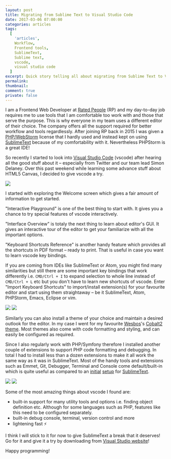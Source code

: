 ```yaml
---
layout: post
title: Migrating from Sublime Text to Visual Studio Code
date: 2017-03-06 07:00:00
categories: articles
tags:
  [
    'articles',
    Workflow,
    Frontend tools,
    SublimeText,
    Sublime text,
    vscode,
    visual studio code
  ]
excerpt: Quick story telling all about migrating from Sublime Text to Visual Studio Code.
permalink:
thumbnail:
comment: true
private: false
---
```


I am a Frontend Web Developer at [Rated People](https://ratedpeople.com) (RP) and my day-to-day job requires me to use tools that I am comfortable too work with and those that serve the purpose. This is why everyone in my team uses a different editor of their choice. The company offers all the support required for better workflow and tools regardlessly. After joining RP back in 2015 I was given a [PHP/WebStorm](https://www.jetbrains.com/phpstorm/) license that I hardly used and instead kept on using [SublimeText](https://www.sublimetext.com/) because of my comfortability with it. Nevertheless PHPStorm is a great IDE!

So recently I started to look into [Visual Studio Code](https://code.visualstudio.com/) (vscode) after hearing all the good stuff about it &ndash; especially from Twitter and our team lead Simon Delaney. Over this past weekend while learning some advance stuff about HTML5 Canvas, I decided to give vscode a try.

<img src="../../assets/images/vscode.png" />

I started with exploring the Welcome screen which gives a fair amount of information to get started.

"Interactive Playground" is one of the best thing to start with. It gives you a chance to try special features of vscode interactively.

"Interface Overview" is totaly the next thing to learn about editor's GUI. It gives an interactive tour of the editor to get your familiarize with all the important options.

"Keyboard Shortcuts Reference" is another handy feature which provides all the shortcuts in PDF format &ndash; ready to print. That is useful in case you want to learn vscode key bindings.

If you are coming from IDEs like SublimeText or Atom, you might find many similarities but still there are some important key bindings that work differently i.e. `CMD/Ctrl + I` to expand selection to whole line instead of `CMD/Ctrl + L` etc but you don't have to learn new shortcuts of vscode. Enter "Import Keyboard Shortcuts" to import/install extension(s) for your favourite editor and start using them straightaway &ndash; be it SublimeText, Atom, PHPStorm, Emacs, Eclipse or vim.

<img src="../../assets/images/interface-overview.png" />
<img src="../../assets/images/interactive-playground.png" />

Similarly you can also install a theme of your choice and maintain a desired outlook for the editor. In my case I went for my favourite [Wesbos](https://twitter.com/wesbos)'s [Cobalt2 theme](https://marketplace.visualstudio.com/items?itemName=wesbos.theme-cobalt2). Most themes also come with code formatting and styling, and can easily be configured as required.

Since I also regularly work with PHP/Symfony therefore I installed another couple of extensions to support PHP code formatting and debugging. In total I had to install less than a dozen extensions to make it all work the same way as it was in SublimeText. Most of the handy tools and extensions such as Emmet, Git, Debugger, Terminal and Console come default/built-in which is quite useful as compared to an [initial](https://gist.github.com/jabranr/ec6f20f7f50070710c15) [setup](https://gist.github.com/jabranr/383625c25b8c0c9b36383e0a4c49d6d5) for [SublimeText](https://gist.github.com/jabranr/5a7597531c297033db4e).

<img src="../../assets/images/themes.png" />
<img src="../../assets/images/extensions.png" />

Some of the most amazing things about vscode I found are:

- built-in support for many utility tools and options i.e. finding object definition etc. Although for some languages such as PHP, features like this need to be configured separately.
- built-in debug console, terminal, version control and more
- lightening fast ⚡

I think I will stick to it for now to give SublimeText a break that it deserves! Go for it and give it a try by downloading from [Visual Studio website](https://code.visualstudio.com/)!

Happy programming!
